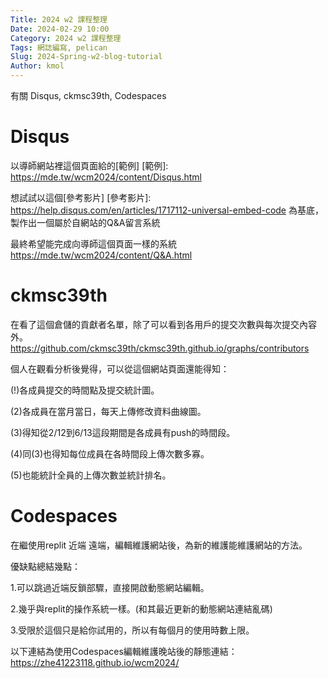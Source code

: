 ```yaml
---
Title: 2024 w2 課程整理
Date: 2024-02-29 10:00
Category: 2024 w2 課程整理
Tags: 網誌編寫, pelican
Slug: 2024-Spring-w2-blog-tutorial
Author: kmol
---
```


有關 Disqus, ckmsc39th, Codespaces

<!-- PELICAN_END_SUMMARY -->

# Disqus
以導師網站裡這個頁面給的[範例] 
[範例]: https://mde.tw/wcm2024/content/Disqus.html


想試試以這個[參考影片] 
[參考影片]: https://help.disqus.com/en/articles/1717112-universal-embed-code 
為基底，製作出一個屬於自網站的Q&A留言系統


最終希望能完成向導師這個頁面一樣的系統 https://mde.tw/wcm2024/content/Q&A.html
# ckmsc39th
在看了這個倉儲的貢獻者名單，除了可以看到各用戶的提交次數與每次提交內容外。
https://github.com/ckmsc39th/ckmsc39th.github.io/graphs/contributors

個人在觀看分析後覺得，可以從這個網站頁面還能得知：

(!)各成員提交的時間點及提交統計圖。

(2)各成員在當月當日，每天上傳修改資料曲線圖。

(3)得知從2/12到6/13這段期間是各成員有push的時間段。

(4)同(3)也得知每位成員在各時間段上傳次數多寡。

(5)也能統計全員的上傳次數並統計排名。

# Codespaces
在繼使用replit 近端 遠端，編輯維護網站後，為新的維護能維護網站的方法。

優缺點總結幾點：

1.可以跳過近端反鎖部驟，直接開啟動態網站編輯。

2.幾乎與replit的操作系統一樣。(和其最近更新的動態網站連結亂碼)

3.受限於這個只是給你試用的，所以有每個月的使用時數上限。

以下連結為使用Codespaces編輯維護晚站後的靜態連結：
https://zhe41223118.github.io/wcm2024/
